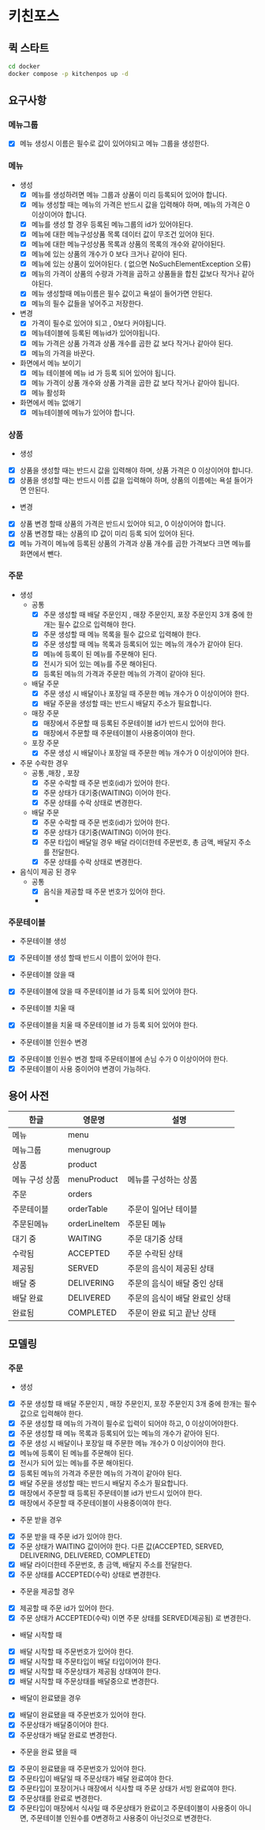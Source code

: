 # 키친포스

## 퀵 스타트

```sh
cd docker
docker compose -p kitchenpos up -d
```
## 요구사항
### 메뉴그룹

- [x] 메뉴 생성시 이름은 필수로 값이 있어야되고 메뉴 그룹을 생성한다.
### 메뉴
- 생성
  - [x] 메뉴를 생성하려면 메뉴 그룹과 상품이 미리 등록되어 있어야 합니다.
  - [x] 메뉴 생성할 때는 메뉴의 가격은 반드시 값을 입력해야 하며, 메뉴의 가격은 0 이상이어야 합니다.
  - [x] 메뉴를 생성 할 경우 등록된 메뉴그룹의 id가 있어야된다.
  - [x] 메뉴에 대한 메뉴구성상품 목록 데이터 값이 무조건 있어야 된다.
  - [x] 메뉴에 대한 메뉴구성상품 목록과 상품의 목록의 개수와 같아야된다. 
  - [x] 메뉴에 있는 상품의 개수가 0 보다 크거나 같아야 된다.
  - [x] 메뉴에 있는 상품이 있어야된다. ( 없으면 NoSuchElementException 오류)
  - [x] 메뉴의 가격이 상품의 수량과 가격을 곱하고 상품들을 합친 값보다 작거나 같아야된다.  
  - [x] 메뉴 생성할때 메뉴이름은 필수 값이고 욕설이 들어가면 안된다.
  - [x] 메뉴의 필수 값들을 넣어주고 저장한다.
- 변경
  - [x] 가격이 필수로 있어야 되고 , 0보다 커야됩니다.
  - [x] 메뉴테이블에 등록된 메뉴id가 있어야됩니다.
  - [x] 메뉴 가격은 상품 가격과 상품 개수를 곱한 값 보다  작거나 같아야 된다.
  - [x] 메뉴의 가격을 바꾼다.
- 화면에서 메뉴 보이기
  - [x] 메뉴 테이블에 메뉴 id 가 등록 되어 있어야 됩니다.
  - [x] 메뉴 가격이 상품 개수와 상품 가격을 곱한 값 보다 작거나 같아야 됩니다.
  - [x] 메뉴 활성화
- 화면에서 메뉴 없애기
  - [x] 메뉴테이블에 메뉴가 있어야 합니다.
### 상품
- 생성
- [x] 상품을 생성할 때는 반드시 값을 입력해야 하며, 상품 가격은 0 이상이어야 합니다.
- [x] 상품을 생성할 때는 반드시 이름 값을 입력해야 하며, 상품의 이름에는 욕설 들어가면 안된다.
- 변경
- [x] 상품 변경 할때 상품의 가격은 반드시 있어야 되고, 0 이상이어야 합니다.
- [x] 상품 변경할 때는 상품의 ID 값이 미리 등록 되어 있어야 된다.
- [x] 메뉴 가격이 메뉴에 등록된 상품의 가격과 상품 개수를 곱한 가격보다 크면 메뉴를 화면에서 뺀다.

### 주문
- 생성
  - 공통
    - [x] 주문 생성할 때 배달 주문인지 , 매장 주문인지, 포장 주문인지 3개 중에 한개는 필수 값으로 입력해야 한다.
    - [x] 주문 생성할 때 메뉴 목록을 필수 값으로 입력해야 한다.
    - [x] 주문 생성할 때 메뉴 목록과 등록되어 있는 메뉴의 개수가 같아야 된다.
    - [x] 메뉴에 등록이 된 메뉴를 주문해야 된다.
    - [x] 전시가 되어 있는 메뉴를 주문 해야된다.
    - [x] 등록된 메뉴의 가격과 주문한 메뉴의 가격이 같아야 된다.
  - 배달 주문
    - [x] 주문 생성 시 배달이나 포장일 때 주문한 메뉴 개수가  0 이상이어야 한다.
    - [x] 배달 주문을 생성할 때는 반드시 배달지 주소가 필요합니다.
  - 매장 주문
    - [x] 매장에서 주문할 때 등록된 주문테이블 id가 반드시 있어야 한다. 
    - [x] 매장에서 주문할 때 주문테이블이 사용중이여야 한다.
  - 포장 주문
    - [x] 주문 생성 시 배달이나 포장일 때 주문한 메뉴 개수가  0 이상이어야 한다.
- 주문 수락한 경우
  - 공통 ,매장 , 포장
    - [x] 주문 수락할 때 주문 번호(id)가 있어야 한다.
    - [x] 주문 상태가 대기중(WAITING) 이어야 한다.
    - [x] 주문 상태를 수락 상태로 변경한다.
  - 배달 주문
    - [x] 주문 수락할 때 주문 번호(id)가 있어야 한다.
    - [x] 주문 상태가 대기중(WAITING) 이어야 한다.
    - [x] 주문 타입이 배달일 경우 배달 라이더한테 주문번호, 총 금액, 배달지 주소를 전달한다.
    - [x] 주문 상태를 수락 상태로 변경한다.
- 음식이 제공 된 경우
  - 공통
    - [x] 음식을 제공할 때 주문 번호가 있어야 한다.
    - 
### 주문테이블
- 주문테이블 생성
- [x] 주문테이블 생성 할때 반드시 이름이 있어야 한다.
- 주문테이블 앉을 때
- [x] 주문테이블에 앉을 때 주문테이블 id 가 등록 되어 있어야 한다.
- 주문테이블 치울 때
- [x] 주문테이블을 치울 때 주문테이블 id 가 등록 되어 있어야 한다.
- 주문테이블 인원수 변경
- [x] 주문테이블 인원수 변경 할때 주문테이블에 손님 수가 0 이상이어야 한다.
- [x] 주문테이블이 사용 중이어야 변경이 가능하다.

## 용어 사전

| 한글       | 영문명       | 설명                |
|----------|-----------|-------------------|
| 메뉴       | menu      |                   |
| 메뉴그룹     | menugroup |                   |
| 상품       | product   |                   |
| 메뉴 구성 상품 | menuProduct | 메뉴를 구성하는 상품       | 
| 주문       | orders    |                   |
| 주문테이블    | orderTable | 주문이 일어난 테이블       |
| 주문된메뉴    | orderLineItem | 주문된 메뉴            |
| 대기 중     | WAITING   | 주문 대기중 상태         |
| 수락됨      | ACCEPTED   | 주문 수락된 상태         |
| 제공됨      |  SERVED   | 주문의 음식이 제공된 상태    |
| 배달 중     | DELIVERING  | 주문의 음식이 배달 중인 상태  |
| 배달 완료    | DELIVERED  | 주문의 음식이 배달 완료인 상태 |
| 완료됨      |  COMPLETED  | 주문이 완료 되고 끝난 상태   |




## 모델링






### 주문
- 생성
- [x] 주문 생성할 때 배달 주문인지 , 매장 주문인지, 포장 주문인지 3개 중에 한개는 필수 값으로 입력해야 한다.
- [x] 주문 생성할 때 메뉴의 가격이 필수로 입력이 되어야 하고, 0 이상이어야한다.
- [x] 주문 생성할 때 메뉴 목록과 등록되어 있는 메뉴의 개수가 같아야 된다.
- [x] 주문 생성 시 배달이나 포장일 때 주문한 메뉴 개수가  0 이상이어야 한다.
- [x] 메뉴에 등록이 된 메뉴를 주문해야 된다.
- [x] 전시가 되어 있는 메뉴를 주문 해야된다.
- [x] 등록된 메뉴의 가격과 주문한 메뉴의 가격이 같아야 된다.
- [x] 배달 주문을 생성할 때는 반드시 배달지 주소가 필요합니다.
- [x] 매장에서 주문할 때 등록된 주문테이블 id가 반드시 있어야 한다.
- [x] 매장에서 주문할 때 주문테이블이 사용중이여야 한다.
- 주문 받을 경우
- [x] 주문 받을 때 주문 id가 있어야 한다.
- [x] 주문 상태가 WAITING 값이어야 한다. 다른 값(ACCEPTED, SERVED, DELIVERING, DELIVERED, COMPLETED)
- [x] 배달 라이더한테 주문번호, 총 금액, 배달지 주소를 전달한다.
- [x] 주문 상태를 ACCEPTED(수락) 상태로 변경한다.
- 주문을 제공할 경우
- [x] 제공할 때 주문 id가 있어야 한다.
- [x] 주문 상태가 ACCEPTED(수락) 이면 주문 상태를 SERVED(제공됨) 로 변경한다.
- 배달 시작할 때
- [x] 배달 시작할 때 주문번호가 있어야 한다.
- [x] 배달 시작할 때 주문타입이 배달 타입이어야 한다.
- [x] 배달 시작할 때 주문상태가 제공됨 상태여야 한다.
- [x] 배달 시작할 때 주문상태를 배달중으로 변경한다.
- 배달이 완료됐을 경우
- [x] 배달이 완료됐을 때 주문번호가 있어야 한다.
- [x] 주문상태가 배달중이어야 한다.
- [x] 주문상태가 배달 완료로 변경한다.
- 주문을 완료 됐을 때
- [x] 주문이 완료됐을 때 주문번호가 있어야 한다.
- [x] 주문타입이 배달일 때 주문상태가 배달 완료여야 한다.
- [x] 주문타입이 포장이거나 매장에서 식사할 때 주문 상태가 서빙 완료여야 한다.
- [x] 주문상태를 완료로 변경한다.
- [x] 주문타입이 매장에서 식사일 때 주문상태가 완료이고 주문테이블이 사용중이 아니면, 주문테이블 인원수를 0변경하고 사용중이 아닌것으로 변경한다.
